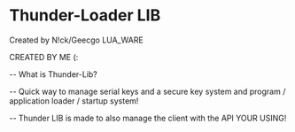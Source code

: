 # Thunder-Loader LIB

Created by N!ck/Geecgo LUA_WARE

CREATED BY ME (:

-- What is Thunder-Lib?

-- Quick way to manage serial keys and a secure key system and program / application loader / startup system!

-- Thunder LIB is made to also manage the client with the API YOUR USING!